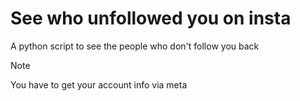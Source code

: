 # See who unfollowed you on insta
A python script to see the people who don't follow you back

> [!NOTE]
> You have to get your account info via meta
